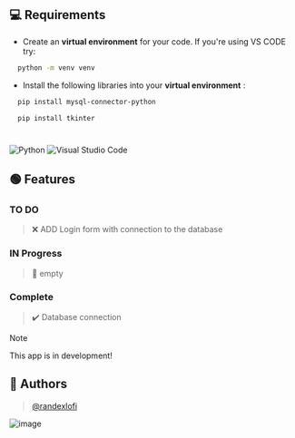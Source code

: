 
## 💻 Requirements
- Create an **virtual environment** for your code. If you're using VS CODE try:
```bash
  python -m venv venv
```
- Install the following libraries into your **virtual environment** :
```bash
  pip install mysql-connector-python
```
```bash
  pip install tkinter
```
#
![Python](https://img.shields.io/badge/python-3670A0?style=for-the-badge&logo=python&logoColor=ffdd54)
![Visual Studio Code](https://img.shields.io/badge/Visual%20Studio%20Code-0078d7.svg?style=for-the-badge&logo=visual-studio-code&logoColor=white)

## 🟢 Features

### TO DO
> ❌ ADD Login form with connection to the database

### IN Progress
> 🔌 empty

### Complete
> ✔️ Database connection

> [!NOTE]
> This app is in development!


## 👥 Authors

> [@randexlofi](https://www.github.com/randexlofi)

![image](https://cdn.discordapp.com/attachments/1165431516835360848/1166933390407237712/avatar.png?ex=654c4a68&is=6539d568&hm=19a5f95fb89a81f82d564f46061b9852424f64239e84d779ee8e6bcb8a08879d&)
